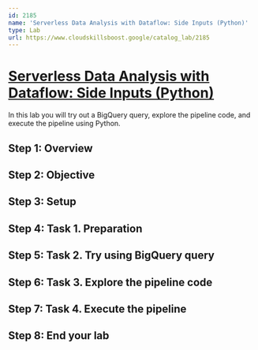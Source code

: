 ```yaml
---
id: 2185
name: 'Serverless Data Analysis with Dataflow: Side Inputs (Python)'
type: Lab
url: https://www.cloudskillsboost.google/catalog_lab/2185
---
```


# [Serverless Data Analysis with Dataflow: Side Inputs (Python)](https://www.cloudskillsboost.google/catalog_lab/2185)

In this lab you will try out a BigQuery query, explore the pipeline code, and execute the pipeline using Python.

## Step 1: Overview

## Step 2: Objective

## Step 3: Setup

## Step 4: Task 1. Preparation

## Step 5: Task 2. Try using BigQuery query

## Step 6: Task 3. Explore the pipeline code

## Step 7: Task 4. Execute the pipeline

## Step 8: End your lab
